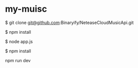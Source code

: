 # my-muisc
<!-- 安装网易云api -->
$ git clone git@github.com:Binaryify/NeteaseCloudMusicApi.git
<!-- 安装依赖 -->
$ npm install
<!-- 运行  默认端口3000 -->
$ node app.js   

<!-- 下载依赖 -->
$ npm install
<!-- 运行项目 -->
npm run dev


